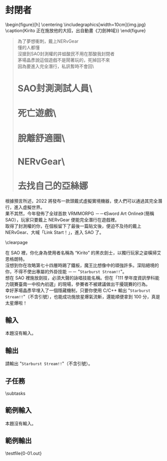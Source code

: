 # 封閉者

\begin{figure}[h]
\centering
\includegraphics[width=10cm]{img.jpg}
\caption{Kirito 正在施放他的大招，出自動畫《刀劍神域》}
\end{figure}

> 為了夢想衝刺，戴上NERvGear\
> 懂的人都懂\
> 沒搶到SAO封測權的井蛙酸民不用在那酸我封閉者\
> 茅場晶彥說這個遊戲不是鬧著玩的，死掉回不來\
> 因為要進入完全潛行，私訊暫時不會回\
> # SAO封測測試人員\
> # 死亡遊戲\
> # 脫離舒適圈\
> # NERvGear\
> # 去找自己的亞絲娜

根據預言所述，2022 將發布一款頭戴式虛擬實境機器，使人們可以通過其完全潛行，進入虛擬世界。\
果不其然，今年發佈了全球首款 VRMMORPG －－《Sword Art Online》（簡稱 SAO），玩家只要戴上 NERvGear 便能完全潛行在遊戲裡。\
取得了封測權的你，在個板留下了最後一篇貼文後，便迫不及待的戴上 NERvGear、大喊「Link Start！」，進入 SAO 了。

\clearpage

在 SAO 裡，你化身為使用者名稱為 “Kirito” 的黑衣劍士，以獨行玩家之姿橫掃艾恩格朗特。\
沒想到你在攻略第七十四層時踢了鐵板，魔王比想像中的頑強許多。深陷絕境的你，不得不使出專屬的外掛技能 －－ "`Starburst Stream!!`"。\
想在 SAO 裡施放劍技，必須大聲的詠唱技能名稱。但在「111 學年度資訊學科能力競賽臺南一中校內初選」的現場，參賽者不被建議做出干擾競賽的行為。\
幸好茅場晶彥早埋入了一個隱藏機制，只要你使用 C/C++ 輸出 "`Starburst Stream!!`"（不含引號），也能成功施放星爆氣流斬，還能順便拿到 100 分，真是太星爆啦！

## 輸入
本題沒有輸入。

## 輸出
請輸出 "`Starburst Stream!!`"（不含引號）。

## 子任務
\subtasks

## 範例輸入
本題沒有輸入。

## 範例輸出
\testfile{0-01.out}
